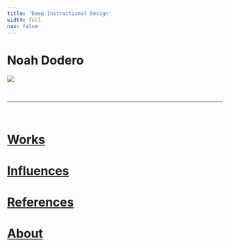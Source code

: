 ```yaml
---
title: 'Deep Instructional Design'
width: full
nav: false
---
```


<div class="home-center">
 
# Noah Dodero

![](/images/DeepLogoMed.png)


<br>

<hr>
<br>

# [Works](/works)
# [Influences](/inf)
# [References](/ref)
# [About](/about)


</div>